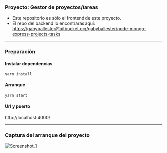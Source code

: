 ### Proyecto: Gestor de proyectos/tareas

- Este repositorio es sólo el frontend de este proyecto.
- El repo del backend lo encontrarás aquí:  
[https://gabyballester@bitbucket.org/gabyballester/node-mongo-express-projects-tasks](https://gabyballester@bitbucket.org/gabyballester/node-mongo-express-projects-tasks)


***
### Preparación
#### Instalar dependencias
```
yarn install
```

#### Arranque
```
yarn start
```

#### Url y puerto
http://localhost:4000/

***
### Captura del arranque del proyecto

![Screenshot_1](Screenshot_1.jpg)